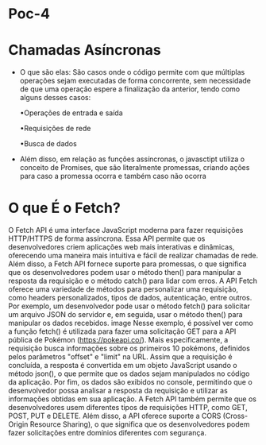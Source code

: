 #  Poc-4


# Chamadas Asíncronas
- O que são elas: São casos onde o código permite com que múltiplas operações sejam executadas de forma concorrente, sem necessidade de que uma operação espere a finalização da anterior, tendo como alguns desses casos:

  •Operações de entrada e saída

  •Requisições de rede

  •Busca de dados

- Além disso, em relação as funções assíncronas, o javasctipt utiliza o conceito de Promises, que são literalmente promessas, criando ações para caso a promessa ocorra e também caso não ocorra
# O que É o Fetch?
O Fetch API é uma interface JavaScript moderna para fazer requisições HTTP/HTTPS de forma assíncrona. Essa API permite que os desenvolvedores criem aplicações web mais interativas e dinâmicas, oferecendo uma maneira mais intuitiva e fácil de realizar chamadas de rede.
  Além disso, a Fetch API fornece suporte para promessas, o que significa que os desenvolvedores podem usar o método then() para manipular a resposta da requisição e o método catch() para lidar com erros.
A API Fetch oferece uma variedade de métodos para personalizar uma requisição, como headers personalizados, tipos de dados, autenticação, entre outros. Por exemplo, um desenvolvedor pode usar o método fetch() para solicitar um arquivo JSON do servidor e, em seguida, usar o método then() para manipular os dados recebidos.
image
Nesse exemplo, é possível ver como a função fetch() é utilizada para fazer uma solicitação GET para a API pública de Pokémon (https://pokeapi.co/). Mais especificamente, a requisição busca informações sobre os primeiros 10 pokémons, definidos pelos parâmetros "offset" e "limit" na URL.
Assim que a requisição é concluída, a resposta é convertida em um objeto JavaScript usando o método json(), o que permite que os dados sejam manipulados no código da aplicação. Por fim, os dados são exibidos no console, permitindo que o desenvolvedor possa analisar a resposta da requisição e utilizar as informações obtidas em sua aplicação.
A Fetch API também permite que os desenvolvedores usem diferentes tipos de requisições HTTP, como GET, POST, PUT e DELETE. Além disso, a API oferece suporte a CORS (Cross-Origin Resource Sharing), o que significa que os desenvolvedores podem fazer solicitações entre domínios diferentes com segurança.
